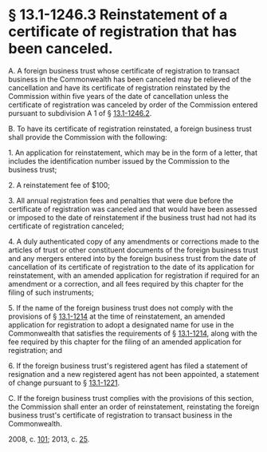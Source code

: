 # § 13.1-1246.3 Reinstatement of a certificate of registration that has been canceled.

<p>A. A foreign business trust whose certificate of registration to transact business in the Commonwealth has been canceled may be relieved of the cancellation and have its certificate of registration reinstated by the Commission within five years of the date of cancellation unless the certificate of registration was canceled by order of the Commission entered pursuant to subdivision A 1 of § <a href='http://law.lis.virginia.gov/vacode/13.1-1246.2/'>13.1-1246.2</a>.</p><p>B. To have its certificate of registration reinstated, a foreign business trust shall provide the Commission with the following:</p><p>1. An application for reinstatement, which may be in the form of a letter, that includes the identification number issued by the Commission to the business trust;</p><p>2. A reinstatement fee of $100;</p><p>3. All annual registration fees and penalties that were due before the certificate of registration was canceled and that would have been assessed or imposed to the date of reinstatement if the business trust had not had its certificate of registration canceled;</p><p>4. A duly authenticated copy of any amendments or corrections made to the articles of trust or other constituent documents of the foreign business trust and any mergers entered into by the foreign business trust from the date of cancellation of its certificate of registration to the date of its application for reinstatement, with an amended application for registration if required for an amendment or a correction, and all fees required by this chapter for the filing of such instruments;</p><p>5. If the name of the foreign business trust does not comply with the provisions of § <a href='http://law.lis.virginia.gov/vacode/13.1-1214/'>13.1-1214</a> at the time of reinstatement, an amended application for registration to adopt a designated name for use in the Commonwealth that satisfies the requirements of § <a href='http://law.lis.virginia.gov/vacode/13.1-1214/'>13.1-1214</a>, along with the fee required by this chapter for the filing of an amended application for registration; and</p><p>6. If the foreign business trust's registered agent has filed a statement of resignation and a new registered agent has not been appointed, a statement of change pursuant to § <a href='http://law.lis.virginia.gov/vacode/13.1-1221/'>13.1-1221</a>.</p><p>C. If the foreign business trust complies with the provisions of this section, the Commission shall enter an order of reinstatement, reinstating the foreign business trust's certificate of registration to transact business in the Commonwealth.</p><p>2008, c. <a href='http://lis.virginia.gov/cgi-bin/legp604.exe?081+ful+CHAP0101'>101</a>; 2013, c. <a href='http://lis.virginia.gov/cgi-bin/legp604.exe?131+ful+CHAP0025'>25</a>.</p>